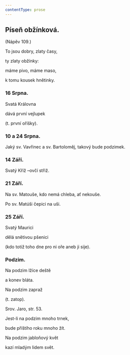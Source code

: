 ```yaml
---
contentType: prose
---
```


## Píseň obžínková.

(Nápěv 109.)

To jsou dobry, zlaty časy,

ty zlaty obžínky:

máme pivo, máme maso,

k tomu kousek hnětinky.

### 16 Srpna.

Svatá Královna

dává první vejlupek

(t. první oříšky).

### 10 a 24 Srpna.

Jaký sv. Vavřinec a sv. Bartoloměj, takový bude podzimek.

### 14 Září.

Svatý Kříž –ovčí střiž.

### 21 Září.

Na sv. Matouše, kdo nemá chleba, ať nekouše.

Po sv. Matúši čepici na uši.

### 25 Září.

Svatý Maurici

dělá snětivou pšenici

(kdo totiž toho dne pro ni oře aneb ji sije).

### Podzim.

Na podzim lžíce deště

a konev bláta.

  

Na podzim zapraž

(t. zatop).

Srov. Jaro, str. 53.

  

Jest-li na podzim mnoho trnek,

bude příštího roku mnoho žít.

  

Na podzim jabloňový květ

kazí mladým lidem svět.
